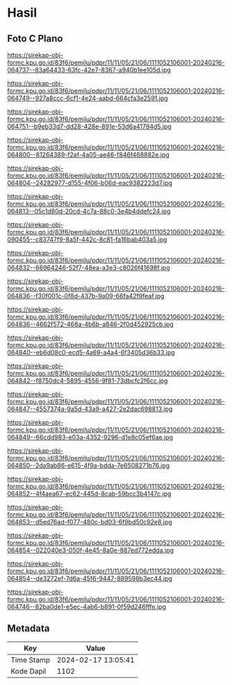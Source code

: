 # Hasil

## Foto C Plano

https://sirekap-obj-formc.kpu.go.id/83f6/pemilu/pdpr/11/11/05/21/06/1111052106001-20240216-064737--83a64433-63fc-42e7-8367-a940b1ee105d.jpg

https://sirekap-obj-formc.kpu.go.id/83f6/pemilu/pdpr/11/11/05/21/06/1111052106001-20240216-064749--927a8ccc-6cf1-4e24-aabd-664cfa3e2591.jpg

https://sirekap-obj-formc.kpu.go.id/83f6/pemilu/pdpr/11/11/05/21/06/1111052106001-20240216-064751--b9eb33d7-dd28-428e-891e-53d6a41794d5.jpg

https://sirekap-obj-formc.kpu.go.id/83f6/pemilu/pdpr/11/11/05/21/06/1111052106001-20240216-064800--81264389-f2af-4a05-ae46-f846f468882e.jpg

https://sirekap-obj-formc.kpu.go.id/83f6/pemilu/pdpr/11/11/05/21/06/1111052106001-20240216-064804--24282977-d155-4f06-b06d-eac9382223d7.jpg

https://sirekap-obj-formc.kpu.go.id/83f6/pemilu/pdpr/11/11/05/21/06/1111052106001-20240216-064813--05c1d80d-20cd-4c7a-88c0-3e4b4ddefc24.jpg

https://sirekap-obj-formc.kpu.go.id/83f6/pemilu/pdpr/11/11/05/21/06/1111052106001-20240216-090455--c83747f9-8a5f-442c-8c81-fa16bab403a5.jpg

https://sirekap-obj-formc.kpu.go.id/83f6/pemilu/pdpr/11/11/05/21/06/1111052106001-20240216-064832--66964246-52f7-48ea-a3e3-c8026f41698f.jpg

https://sirekap-obj-formc.kpu.go.id/83f6/pemilu/pdpr/11/11/05/21/06/1111052106001-20240216-064836--f30f001c-0f8d-437b-9a09-66fa42f9feaf.jpg

https://sirekap-obj-formc.kpu.go.id/83f6/pemilu/pdpr/11/11/05/21/06/1111052106001-20240216-064836--4662f572-468a-4b6b-a846-2f0d452925cb.jpg

https://sirekap-obj-formc.kpu.go.id/83f6/pemilu/pdpr/11/11/05/21/06/1111052106001-20240216-064840--eb6d08c0-ecd5-4a69-a4a4-6f3405d36b33.jpg

https://sirekap-obj-formc.kpu.go.id/83f6/pemilu/pdpr/11/11/05/21/06/1111052106001-20240216-064842--f8750dc4-5895-4556-9f81-73dbcfc2f6cc.jpg

https://sirekap-obj-formc.kpu.go.id/83f6/pemilu/pdpr/11/11/05/21/06/1111052106001-20240216-064847--4557374a-9a5d-43a9-a427-2e2dac698813.jpg

https://sirekap-obj-formc.kpu.go.id/83f6/pemilu/pdpr/11/11/05/21/06/1111052106001-20240216-064849--66cdd983-e03a-4352-9296-d1e8c05ef6ae.jpg

https://sirekap-obj-formc.kpu.go.id/83f6/pemilu/pdpr/11/11/05/21/06/1111052106001-20240216-064850--2da9ab86-e615-4f9a-bdda-7e6508271b76.jpg

https://sirekap-obj-formc.kpu.go.id/83f6/pemilu/pdpr/11/11/05/21/06/1111052106001-20240216-064852--4f4aea67-ec62-445d-8cab-59bcc3b4147c.jpg

https://sirekap-obj-formc.kpu.go.id/83f6/pemilu/pdpr/11/11/05/21/06/1111052106001-20240216-064853--d5ed76ad-f077-480c-bd03-6f9bd50c92e8.jpg

https://sirekap-obj-formc.kpu.go.id/83f6/pemilu/pdpr/11/11/05/21/06/1111052106001-20240216-064854--022040e3-050f-4e45-8a0e-887ed772edda.jpg

https://sirekap-obj-formc.kpu.go.id/83f6/pemilu/pdpr/11/11/05/21/06/1111052106001-20240216-064854--de3272ef-7d6a-45f6-9447-889598b3ec44.jpg

https://sirekap-obj-formc.kpu.go.id/83f6/pemilu/pdpr/11/11/05/21/06/1111052106001-20240216-064746--82ba0de1-e5ec-4ab6-b891-0f59d246fffe.jpg


## Metadata

| Key        | Value               |
| ---------- | ------------------- |
| Time Stamp | 2024-02-17 13:05:41 |
| Kode Dapil | 1102                |



